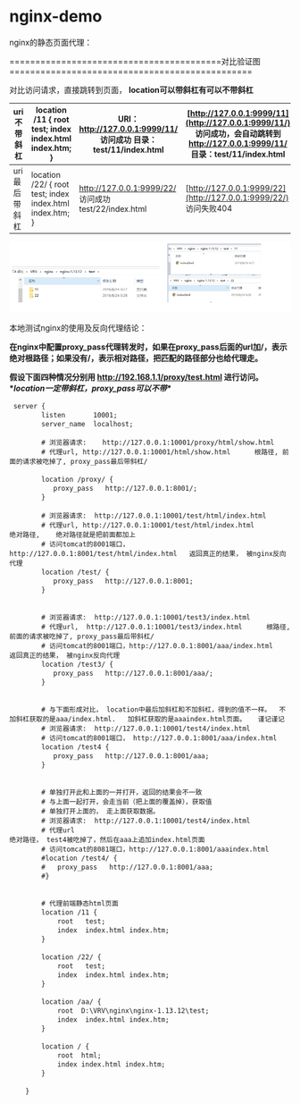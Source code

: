 # nginx-demo





nginx的静态页面代理：

=========================================对比验证图===============================================

对比访问请求，直接跳转到页面， **location可以带斜杠有可以不带斜杠**

| uri不带斜杠   | location /11  {     root test;             index index.html index.htm;       } | URI：http://127.0.0.1:9999/11/ 访问成功 目录：test/11/index.html | [http://127.0.0.1:9999/11](http://127.0.0.1:9999/11/) 访问成功，会自动跳转到 http://127.0.0.1:9999/11/ 目录：test/11/index.html |
| ------------- | ------------------------------------------------------------ | ------------------------------------------------------------ | ------------------------------------------------------------ |
| uri最后带斜杠 | location /22/ {  root test;  index index.html index.htm; }   | http://127.0.0.1:9999/22/ 访问成功 test/22/index.html        | [http://127.0.0.1:9999/22](http://127.0.0.1:9999/22/) 访问失败404 |

![1](1.png)

本地测试nginx的使用及反向代理结论：

**在nginx中配置proxy_pass代理转发时，如果在****proxy_pass后面的url加/，表示绝对根路径****；****如果没有/，表示相对路径****，把匹配的路径部分也给代理走。**

**假设下面四种情况分别用 http://192.168.1.1/proxy/test.html 进行访问。\**location一定带斜杠，proxy_pass可以不带\****



```shell
 server {
        listen       10001;
        server_name  localhost; 
		
		# 浏览器请求:    http://127.0.0.1:10001/proxy/html/show.html
		# 代理url, http://127.0.0.1:10001/html/show.html      根路径, 前面的请求被吃掉了, proxy_pass最后带斜杠/
		
		location /proxy/ {
		   proxy_pass   http://127.0.0.1:8001/;
		}

		# 浏览器请求:  http://127.0.0.1:10001/test/html/index.html
		# 代理url, http://127.0.0.1:10001/test/html/index.html        绝对路径,    绝对路径就是把前面都加上
		# 访问tomcat的8001端口，http://127.0.0.1:8001/test/html/index.html   返回真正的结果， 被nginx反向代理
		location /test/ {
		   proxy_pass   http://127.0.0.1:8001;
		}
		
		
		# 浏览器请求:  http://127.0.0.1:10001/test3/index.html
		# 代理url,  http://127.0.0.1:10001/test3/index.html      根路径, 前面的请求被吃掉了, proxy_pass最后带斜杠/ 
		# 访问tomcat的8001端口，http://127.0.0.1:8001/aaa/index.html   返回真正的结果， 被nginx反向代理
		location /test3/ {
		   proxy_pass   http://127.0.0.1:8001/aaa/;
		}
		
		
		# 与下面形成对比， location中最后加斜杠和不加斜杠，得到的值不一样。  不加斜杠获取的是aaa/index.html.   加斜杠获取的是aaaindex.html页面。   谨记谨记
		# 浏览器请求:  http://127.0.0.1:10001/test4/index.html
		# 访问tomcat的8001端口， http://127.0.0.1:8001/aaa/index.html
		location /test4 {
		   proxy_pass   http://127.0.0.1:8001/aaa;
		}
		
		
		# 单独打开此和上面的一并打开，返回的结果会不一致
		# 与上面一起打开，会走当前（把上面的覆盖掉），获取值
		# 单独打开上面的， 走上面获取数据。
		# 浏览器请求:  http://127.0.0.1:10001/test4/index.html
		# 代理url                                                         绝对路径， test4被吃掉了，然后在aaa上追加index.html页面
		# 访问tomcat的8081端口，http://127.0.0.1:8001/aaaindex.html
		#location /test4/ {
		#   proxy_pass   http://127.0.0.1:8001/aaa;
		#}
		
		
		# 代理前端静态html页面
		location /11 {
			root   test;
			index  index.html index.htm;
		}
		
		location /22/ {
			root   test;
			index  index.html index.htm;
		}
		
		location /aa/ {
			root  D:\VRV\nginx\nginx-1.13.12\test;
			index  index.html index.htm;
		}
		
		location / {
			root  html;
			index index.html index.htm;
		}
		
    }

```

